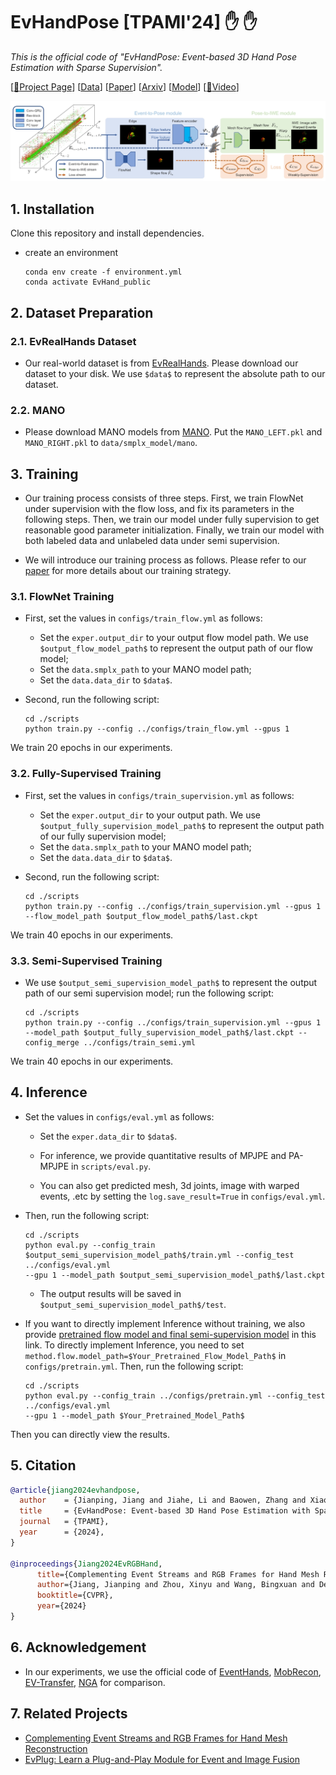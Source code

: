 # EvHandPose [TPAMI'24] :hand: :hand:

*This is the official code of "EvHandPose: Event-based 3D Hand Pose Estimation with Sparse Supervision".*

[[:page_with_curl:Project Page](https://alanjiang98.github.io/evhandpose.github.io/)]  [[Data](https://www.dropbox.com/scl/fo/fknqrn1jb2bh9088gqw8w/AFiaujVeKt36ee2Roc8q8VE?rlkey=21atcy255w45z3du2whz4uzpb&e=2&st=dfsiib22&dl=0)] [[Paper](https://ieeexplore.ieee.org/document/10478195)] 
[[Arxiv](https://arxiv.org/abs/2303.02862)]
[[Model](https://www.dropbox.com/scl/fi/bfeac5l6htbnpue473xdk/model.ckpt)]
[[:movie_camera:Video](https://www.youtube.com/watch?v=MMaYhK2czIg)]


![EvHandPose Pipeline](assets/teaser.png)

## 1. Installation
Clone this repository and install dependencies.
- create an environment
    ```
    conda env create -f environment.yml
    conda activate EvHand_public
    ```

## 2. Dataset Preparation
### 2.1. EvRealHands Dataset
- Our real-world dataset is from [EvRealHands](https://www.dropbox.com/scl/fo/fknqrn1jb2bh9088gqw8w/AFiaujVeKt36ee2Roc8q8VE?rlkey=21atcy255w45z3du2whz4uzpb&e=2&st=dfsiib22&dl=0).
Please download our dataset to your disk. We use ```$data$``` to represent the absolute path to our dataset.

### 2.2. MANO
- Please download MANO models from [MANO](https://mano.is.tue.mpg.de/download.php).
Put the ```MANO_LEFT.pkl``` and ```MANO_RIGHT.pkl``` to ```data/smplx_model/mano```.

## 3. Training
- Our training process consists of three steps. First, we train FlowNet under supervision with the flow loss,
and fix its parameters in the following steps. Then, we train our model under fully supervision to get reasonable 
good parameter initialization. Finally, we train our model with both labeled data and unlabeled data under semi 
supervision. 

- We will introduce our training process as follows. Please refer to our [paper](https://arxiv.org/html/2303.02862v3) for more details about our training strategy.

### 3.1. FlowNet Training
- First, set the values in ```configs/train_flow.yml``` as follows:
    - Set the ```exper.output_dir``` to your output flow model path. We use ```$output_flow_model_path$``` to represent the output path of our flow model;
    - Set the ```data.smplx_path``` to your MANO model path;
    - Set the ```data.data_dir``` to ```$data$```.

- Second, run the following script:
    ```
    cd ./scripts
    python train.py --config ../configs/train_flow.yml --gpus 1
    ```

We train 20 epochs in our experiments.

### 3.2. Fully-Supervised Training
- First, set the values in ```configs/train_supervision.yml``` as follows:
    - Set the ```exper.output_dir``` to your output path. We use ```$output_fully_supervision_model_path$``` to represent the output path of our fully supervision model;
    - Set the ```data.smplx_path``` to your MANO model path;
    - Set the ```data.data_dir``` to ```$data$```.

- Second, run the following script:
    ```
    cd ./scripts
    python train.py --config ../configs/train_supervision.yml --gpus 1 --flow_model_path $output_flow_model_path$/last.ckpt
    ```

We train 40 epochs in our experiments.

### 3.3. Semi-Supervised Training
- We use ```$output_semi_supervision_model_path$``` to represent the output path of our semi supervision model; run the following script:

    ```
    cd ./scripts
    python train.py --config ../configs/train_supervision.yml --gpus 1 
    --model_path $output_fully_supervision_model_path$/last.ckpt --config_merge ../configs/train_semi.yml
    ```

We train 40 epochs in our experiments.

## 4. Inference
- Set the values in ```configs/eval.yml``` as follows:

    - Set the ```exper.data_dir``` to ```$data$```.

    - For inference, we provide quantitative results of MPJPE and PA-MPJPE in ```scripts/eval.py```.

    - You can also get predicted mesh, 3d joints, image with warped events, .etc by setting the  ```log.save_result=True```
in  ```configs/eval.yml```.

- Then, run the following script:
    ```
    cd ./scripts
    python eval.py --config_train $output_semi_supervision_model_path$/train.yml --config_test ../configs/eval.yml
    --gpu 1 --model_path $output_semi_supervision_model_path$/last.ckpt 
    ```

    - The output results will be saved in ```$output_semi_supervision_model_path$/test```.

- If you want to directly implement Inference without training, we also provide [pretrained flow model and final semi-supervision model](https://www.dropbox.com/scl/fi/bfeac5l6htbnpue473xdk/model.ckpt?rlkey=zfqfjdjyvqvqbrlustv23of0l&e=1&st=zk1d9oc1&dl=0)
in this link. To directly implement Inference, you need to set ```method.flow.model_path=$Your_Pretrained_Flow_Model_Path$``` in ```configs/pretrain.yml```. Then, run the following script:
    ```
    cd ./scripts
    python eval.py --config_train ../configs/pretrain.yml --config_test ../configs/eval.yml
    --gpu 1 --model_path $Your_Pretrained_Model_Path$ 
    ```
 Then you can directly view the results.

## 5. Citation
```bibtex
@article{jiang2024evhandpose,
  author    = {Jianping, Jiang and Jiahe, Li and Baowen, Zhang and Xiaoming, Deng and Boxin, Shi},
  title     = {EvHandPose: Event-based 3D Hand Pose Estimation with Sparse Supervision},
  journal   = {TPAMI},
  year      = {2024},
}

@inproceedings{Jiang2024EvRGBHand,
      title={Complementing Event Streams and RGB Frames for Hand Mesh Reconstruction}, 
      author={Jiang, Jianping and Zhou, Xinyu and Wang, Bingxuan and Deng, Xiaoming and Xu, Chao and Shi, Boxin},
      booktitle={CVPR},
      year={2024}
}
```

## 6. Acknowledgement
- In our experiments, we use the official code of [EventHands](https://github.com/r00tman/EventHands), [MobRecon](https://github.com/SeanChenxy/HandMesh), [EV-Transfer](https://github.com/uzh-rpg/rpg_ev-transfer), [NGA](https://github.com/SensorsINI/ECCV_network_grafting_algorithm) for comparison.

## 7. Related Projects
- [Complementing Event Streams and RGB Frames for Hand Mesh Reconstruction](https://alanjiang98.github.io/evrgbhand.github.io/)
- [EvPlug: Learn a Plug-and-Play Module for Event and Image Fusion](https://arxiv.org/abs/2312.16933)
